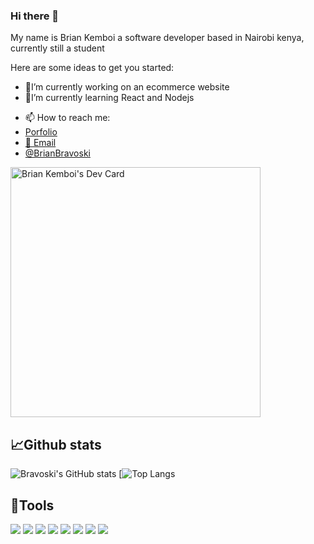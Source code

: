 ### Hi there 👋
My name is Brian Kemboi a software developer based in Nairobi kenya, currently still a student


<!--**BrianBravoski/BrianBravoski** is a ✨ _special_ ✨ repository because its `README.md` (this file) appears on your GitHub profile.-->

Here are some ideas to get you started:

- 🔭I’m currently working on an ecommerce website
- 🌱I’m currently learning React and Nodejs 
<!-- 👯 I’m looking to collaborate on ...
- 🤔 I’m looking for help with ...
- 💬 Ask me about ...-->
- 📫 How to reach me: 
- [Porfolio](https://kemboidev.netlify.app)
- [📧 Email ](brianbravoski28@gmail.com)
-  [@BrianBravoski](https://twitter.com/Kemboi_Bravoski)
<!--- 😄 Pronouns: ...
- ⚡ Fun fact: ... -->
<a href="https://app.daily.dev/kemboi"><img src="https://api.daily.dev/devcards/27368fdeab0c474e9aa18e108643b34d.png?r=l5p" width="400" alt="Brian Kemboi's Dev Card"/></a>

## 📈Github stats

![Bravoski's GitHub stats](https://github-readme-stats.vercel.app/api?username=BrianBravoski&include_all_commits=true&show_icons=true&theme=tokyonight&line_height=30)
[![Top Langs](https://github-readme-stats.vercel.app/api/top-langs/?username=BrianBravoski&theme=tokyonight&langs_count=3)


## 🔨Tools

![](https://img.shields.io/badge/OS-Linux-informational?style=flat&logo=linux&logoColor=white&color=2bbc8a)
![](https://img.shields.io/badge/Code-Python-informational?style=flat&logo=python&logoColor=white&color=2bbc8a)
![](https://img.shields.io/badge/Code-JavaScript-informational?style=flat&logo=javascript&logoColor=white&color=2bbc8a)
![](https://img.shields.io/badge/Code-HTML-informational?style=flat&logo=html5&logoColor=white&color=2bbc8a)
![](https://img.shields.io/badge/Code-CSS-informational?style=flat&logo=css3&logoColor=white&color=2bbc8a)
![](https://img.shields.io/badge/Code-React-informational?style=flat&logo=react&logoColor=white&color=2bbc8a)
![](https://img.shields.io/badge/Code-Django-informational?style=flat&logo=django&logoColor=white&color=2bbc8a)
![](https://img.shields.io/badge/Code-Typescript-informational?style=flat&logo=typescript&logoColor=white&color=2bbc8a)
